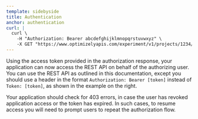```yaml
---
template: sidebyside
title: Authentication
anchor: authentication
curl: |
  curl \
    -H "Authorization: Bearer abcdefghijklmnopqrstuvwxyz" \
    -X GET "https://www.optimizelyapis.com/experiment/v1/projects/1234/"
---
```


Using the access token provided in the authorization response, your application can now access the REST API on behalf of the authorizing user. You can use the REST API as outlined in this documentation, except you should use a header in the format `Authorization: Bearer [token]` instead of `Token: [token]`, as shown in the example on the right.

Your application should check for 403 errors, in case the user has revoked application access or the token has expired. In such cases, to resume access you will need to prompt users to repeat the authorization flow.
